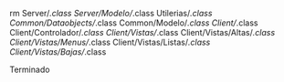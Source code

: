rm Server/*.class Server/Modelo/*.class Utilerias/*.class Common/Dataobjects/*.class Common/Modelo/*.class Client/*.class Client/Controlador/*.class Client/Vistas/*.class Client/Vistas/Altas/*.class Client/Vistas/Menus/*.class Client/Vistas/Listas/*.class Client/Vistas/Bajas/*.class

Terminado